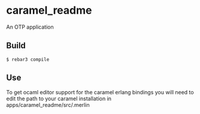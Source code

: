 caramel_readme
=====

An OTP application

Build
-----

    $ rebar3 compile

Use
----

To get ocaml editor support for the caramel erlang bindings you will need to edit the path to your caramel installation in apps/caramel_readme/src/.merlin